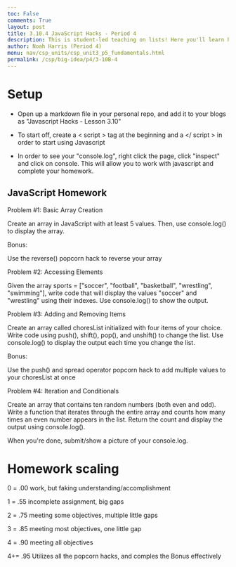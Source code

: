 ```yaml
---
toc: False
comments: True
layout: post
title: 3.10.4 JavaScript Hacks - Period 4
description: This is student-led teaching on lists! Here you'll learn how to manipulate individual elements or items in a list using indexing.
author: Noah Harris (Period 4)
menu: nav/csp_units/csp_unit3_p5_fundamentals.html
permalink: /csp/big-idea/p4/3-10B-4
---
```


# Setup
- Open up a markdown file in your personal repo, and add it to your blogs as "Javascript Hacks - Lesson 3.10"

- To start off, create a < script > tag at the beginning and a </ script > in order to start using Javascript 

- In order to see your "console.log", right click the page, click "inspect" and click on console. This will allow you to work with javascript and complete your homework. 


## JavaScript Homework

Problem #1: Basic Array Creation

Create an array in JavaScript with at least 5 values. Then, use console.log() to display the array.

Bonus:

Use the reverse() popcorn hack to reverse your array

Problem #2: Accessing Elements

Given the array sports = ["soccer", "football", "basketball", "wrestling", "swimming"], write code that will display the values "soccer" and "wrestling" using their indexes. Use console.log() to show the output.

Problem #3: Adding and Removing Items

Create an array called choresList initialized with four items of your choice. Write code using push(), shift(), pop(), and unshift() to change the list. Use console.log() to display the output each time you change the list.

Bonus:

Use the push() and spread operator popcorn hack to add multiple values to your choresList at once

Problem #4: Iteration and Conditionals

Create an array that contains ten random numbers (both even and odd). Write a function that iterates through the entire array and counts how many times an even number appears in the list. Return the count and display the output using console.log().

When you're done, submit/show a picture of your console.log. 


# Homework scaling

0 = .00 work, but faking understanding/accomplishment

1 = .55 incomplete assignment, big gaps

2 = .75 meeting some objectives, multiple little gaps

3 = .85 meeting most objectives, one little gap

4 = .90 meeting all objectives

4+= .95 Utilizes all the popcorn hacks, and comples the Bonus effectively

<script src="https://utteranc.es/client.js"
        repo="nighthawkcoders/bi5_digitaldivide"
        issue-term="title"
        label="blogpost-comment"
        theme="github-light"
        crossorigin="anonymous"
        async>
</script>


<script src="https://utteranc.es/client.js"
        repo="nighthawkcoders/bi5_digitaldivide"
        issue-term="title"
        label="blogpost-comment"
        theme="github-light"
        crossorigin="anonymous"
        async>
</script>
